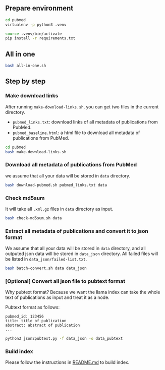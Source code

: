 ## Prepare environment

```bash
cd pubmed
virtualenv -p python3 .venv

source .venv/bin/activate
pip install -r requirements.txt
```

## All in one

```bash
bash all-in-one.sh
```

## Step by step
### Make download links

After running `make-download-links.sh`, you can get two files in the current directory.

- `pubmed_links.txt`: download links of all metadata of publications from PubMed.
- `pubmed_baseline.html`: a html file to download all metadata of publications from PubMed.

```bash
cd pubmed
bash make-download-links.sh
```

### Download all metadata of publications from PubMed

we assume that all your data will be stored in `data` directory.

```bash
bash download-pubmed.sh pubmed_links.txt data
```

### Check md5sum

It will take all `.xml.gz` files in `data` directory as input.

```bash
bash check-md5sum.sh data
```

### Extract all metadata of publications and convert it to json format

We assume that all your data will be stored in `data` directory, and all outputed json data will be stored in `data_json` directory. All failed files will be listed in `data_json/failed-list.txt`.

```bash
bash batch-convert.sh data data_json
```

### [Optional] Convert all json file to pubtext format

Why pubtext format? Because we want the llama index can take the whole text of publications as input and treat it as a node.

Pubtext format as follows:
```
pubmed_id: 123456
title: title of publication
abstract: abstract of publication
...
```

```bash
python3 json2pubtext.py -f data_json -o data_pubtext
```

### Build index

Please follow the instructions in [README.md](../README.md) to build index.
